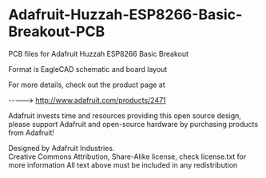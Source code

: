 # Adafruit-Huzzah-ESP8266-Basic-Breakout-PCB
PCB files for Adafruit Huzzah ESP8266 Basic Breakout

Format is EagleCAD schematic and board layout

For more details, check out the product page at

-----> http://www.adafruit.com/products/2471

Adafruit invests time and resources providing this open source design, 
please support Adafruit and open-source hardware by purchasing 
products from Adafruit!

Designed by Adafruit Industries.  
Creative Commons Attribution, Share-Alike license, check license.txt for more information
All text above must be included in any redistribution
